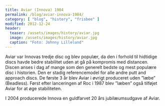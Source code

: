```yaml
---
title: Aviar (Innova) 1984
permalink: /blog/aviar-innova-1984/
category: [ "blog", "history", "frisbee" ]
modified: 2012-12-24
header:
  teaser: /assets/images/history/aviar.jpg
  image: /assets/images/history/aviar.jpg
  caption: "Foto: Johnny Lillelund"
---
```


Aviar var Innovas tredje disc og blev populær, da den i forhold til hidtidige discs havde bedre stabilitet uden at gå på kompromis med distancen. Discen anses i dag af mange som den generelt bedste og mest populære disc i historien. Den er stadig referencemodel for alle andre putt and approach discs. De første 3 år blev Aviar i øvrigt produceret uden ”læbe” (Beadless). Først efter lanceringen af Roc i 1987 blev ”læben” også tilføjet Aviar for at øge stabiliteten.

I 2004 producerede Innova en guldfarvet 20 års jubilæumsudgave af Aviar.